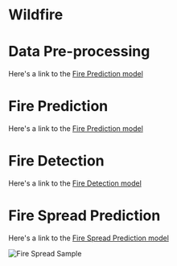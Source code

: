 # Wildfire

# Data Pre-processing
Here's a link to the [Fire Prediction model](/preprocessing)

# Fire Prediction
Here's a link to the [Fire Prediction model](/fire_prediction)

# Fire Detection
Here's a link to the [Fire Detection model](/fire_detection)

# Fire Spread Prediction
Here's a link to the [Fire Spread Prediction model](/fire_spread)

![Fire Spread Sample]("/fire_spread/images/fire_spread_sample.png")